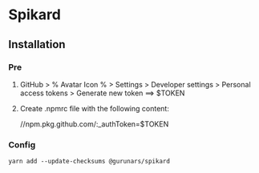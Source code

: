 # Spikard

## Installation

### Pre

1. GitHub > % Avatar Icon % > Settings > Developer settings > Personal access tokens > Generate new token ==> $TOKEN
1. Create .npmrc file with the following content:


    //npm.pkg.github.com/:_authToken=$TOKEN

### Config

    yarn add --update-checksums @gurunars/spikard

